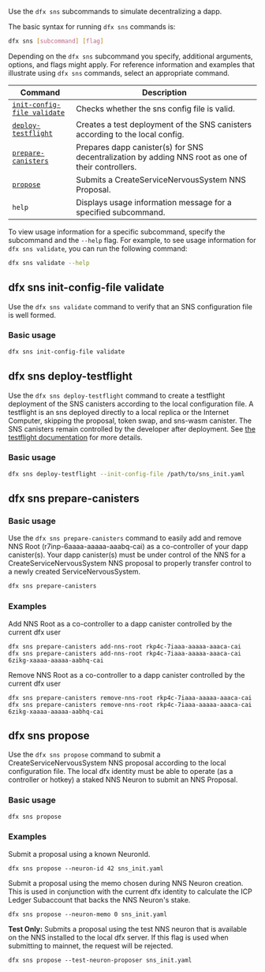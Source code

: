 
Use the `dfx sns` subcommands to simulate decentralizing a dapp.

The basic syntax for running `dfx sns` commands is:

``` bash
dfx sns [subcommand] [flag]
```

Depending on the `dfx sns` subcommand you specify, additional arguments, options, and flags might apply. For reference information and examples that illustrate using `dfx sns` commands, select an appropriate command.

| Command                                                            | Description                                                                                        |
| ------------------------------------------------------------------ | -------------------------------------------------------------------------------------------------- |
| [`init-config-file validate`](#_dfx_sns_init-config-file_validate) | Checks whether the sns config file is valid.                                                       |
| [`deploy-testflight`](#_dfx_sns_deploy-testflight)                 | Creates a test deployment of the SNS canisters according to the local config.                      |
| [`prepare-canisters`](#_dfx_sns_prepare-canisters)                 | Prepares dapp canister(s) for SNS decentralization by adding NNS root as one of their controllers. |
| [`propose`](#_dfx_sns_propose)                                     | Submits a CreateServiceNervousSystem NNS Proposal.                                                 |
| `help`                                                             | Displays usage information message for a specified subcommand.                                     |

To view usage information for a specific subcommand, specify the subcommand and the `--help` flag. For example, to see usage information for `dfx sns validate`, you can run the following command:

``` bash
dfx sns validate --help
```

## dfx sns init-config-file validate

Use the `dfx sns validate` command to verify that an SNS configuration file is well formed.

### Basic usage

``` bash
dfx sns init-config-file validate
```

## dfx sns deploy-testflight

Use the `dfx sns deploy-testflight` command to create a testflight deployment of the SNS canisters according to the local configuration file. A testflight is an sns deployed directly to a local replica or the Internet Computer, skipping the proposal, token swap, and sns-wasm canister. The SNS canisters remain controlled by the developer after deployment. See [the testflight documentation](https://internetcomputer.org/docs/current/developer-docs/daos/sns/testing/testing-on-mainnet) for more details.

### Basic usage

``` bash
dfx sns deploy-testflight --init-config-file /path/to/sns_init.yaml
```

## dfx sns prepare-canisters 

### Basic usage

Use the `dfx sns prepare-canisters` command to easily add and remove NNS Root (r7inp-6aaaa-aaaaa-aaabq-cai) 
as a co-controller of your dapp canister(s). Your dapp canister(s) must be under control of the NNS for
a CreateServiceNervousSystem NNS proposal to properly transfer control to a newly created ServiceNervousSystem.

``` bash
dfx sns prepare-canisters 
```

### Examples

Add NNS Root as a co-controller to a dapp canister controlled by the current dfx user

```
dfx sns prepare-canisters add-nns-root rkp4c-7iaaa-aaaaa-aaaca-cai
dfx sns prepare-canisters add-nns-root rkp4c-7iaaa-aaaaa-aaaca-cai 6zikg-xaaaa-aaaaa-aabhq-cai
```

Remove NNS Root as a co-controller to a dapp canister controlled by the current dfx user

```
dfx sns prepare-canisters remove-nns-root rkp4c-7iaaa-aaaaa-aaaca-cai
dfx sns prepare-canisters remove-nns-root rkp4c-7iaaa-aaaaa-aaaca-cai 6zikg-xaaaa-aaaaa-aabhq-cai
```

## dfx sns propose

Use the `dfx sns propose` command to submit a CreateServiceNervousSystem NNS proposal according to the
local configuration file. The local dfx identity must be able to operate (as a controller or hotkey) 
a staked NNS Neuron to submit an NNS Proposal. 

### Basic usage

``` bash
dfx sns propose
```

### Examples

Submit a proposal using a known NeuronId.

```
dfx sns propose --neuron-id 42 sns_init.yaml 
```

Submit a proposal using the memo chosen during NNS Neuron creation. This is used in conjunction
with the current dfx identity to calculate the ICP Ledger Subaccount that backs the NNS Neuron's 
stake.

```
dfx sns propose --neuron-memo 0 sns_init.yaml 
```

**Test Only:** Submits a proposal using the test NNS neuron that is available on the NNS installed
to the local dfx server. If this flag is used when submitting to mainnet, the request will be rejected.

```
dfx sns propose --test-neuron-proposer sns_init.yaml
```